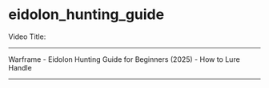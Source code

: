 # eidolon_hunting_guide

Video Title:

---

Warframe - Eidolon Hunting Guide for Beginners (2025) - How to Lure Handle

---